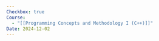 ```yaml
---
Checkbox: true
Course:
  - "[[Programming Concepts and Methodology I (C++)]]"
Date: 2024-12-02
---
```

